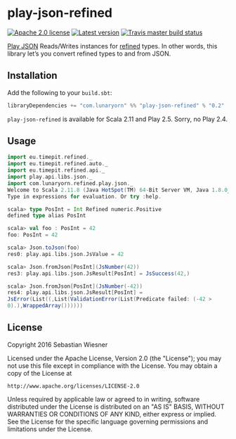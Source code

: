 # play-json-refined #

[![Apache 2.0 license](https://img.shields.io/github/license/lunaryorn/play-json-refined.svg)](http://www.apache.org/licenses/LICENSE-2.0)
[![Latest version](https://index.scala-lang.org/lunaryorn/play-json-refined/play-json-refined/latest.svg)](https://index.scala-lang.org/lunaryorn/play-json-refined/play-json-refined)
[![Travis master build status](https://img.shields.io/travis/lunaryorn/play-json-refined/master.svg)](https://travis-ci.org/lunaryorn/play-json-refined)

[Play JSON][] Reads/Writes instances for [refined][] types.  In other words,
this library let’s you convert refined types to and from JSON.

[Play JSON]: https://www.playframework.com/documentation/2.5.x/ScalaJson
[refined]: https://github.com/fthomas/refined
[maven]: http://search.maven.org/#search%7Cga%7C1%7Ccom.lunaryorn.play-json-refined

## Installation ##

Add the following to your `build.sbt`:

``` scala
libraryDependencies += "com.lunaryorn" %% "play-json-refined" % "0.2"
```

`play-json-refined` is available for Scala 2.11 and Play 2.5.  Sorry, no Play
2.4.

## Usage ##

``` scala
import eu.timepit.refined._
import eu.timepit.refined.auto._
import eu.timepit.refined.api._
import play.api.libs.json._
import com.lunaryorn.refined.play.json._
Welcome to Scala 2.11.8 (Java HotSpot(TM) 64-Bit Server VM, Java 1.8.0_65).
Type in expressions for evaluation. Or try :help.

scala> type PosInt = Int Refined numeric.Positive
defined type alias PosInt

scala> val foo : PosInt = 42
foo: PosInt = 42

scala> Json.toJson(foo)
res0: play.api.libs.json.JsValue = 42

scala> Json.fromJson[PosInt](JsNumber(42))
res3: play.api.libs.json.JsResult[PosInt] = JsSuccess(42,)

scala> Json.fromJson[PosInt](JsNumber(-42))
res4: play.api.libs.json.JsResult[PosInt] =
JsError(List((,List(ValidationError(List(Predicate failed: (-42 >
0).),WrappedArray())))))
```

## License ##

Copyright 2016 Sebastian Wiesner

Licensed under the Apache License, Version 2.0 (the "License"); you may not use
this file except in compliance with the License.  You may obtain a copy of the
License at

    http://www.apache.org/licenses/LICENSE-2.0

Unless required by applicable law or agreed to in writing, software distributed
under the License is distributed on an "AS IS" BASIS, WITHOUT WARRANTIES OR
CONDITIONS OF ANY KIND, either express or implied.  See the License for the
specific language governing permissions and limitations under the License.

